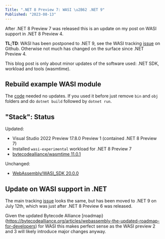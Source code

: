```yaml
---
Title: ".NET 8 Preview 7: WASI \u2B62 .NET 9"
Published: "2023-08-13"
---
```

After .NET 8 Preview 7 was released this is an update on my post on WASI support
in .NET 8 Preview 4.

**TL;TD**: WASI has been postponed to .NET 9, see the WASI tracking [issue](https://github.com/dotnet/runtime/issues/65895) on Github.
Otherwise not much has changed on the surface since .NET Preview 4.

This blog post is only about minor updates of the software used: .NET SDK, workload and tools (wasmtime).

<!-- excerpt -->

## Rebuild example WASI module

The [code](https://github.com/henrikrxn/webassembly-experiments/tree/main/wasiconsole-hello-world)
needed no updates. If you used it before just remove `bin` and `obj` folders and
do `dotnet build` followed by `dotnet run`.

## "Stack": Status

Updated:

- Visual Studio 2022 Preview 17.8.0 Preview 1 (contained .NET 8 Preview 7)
- Installed `wasi-experimental` workload for .NET 8 Preview 7
- [bytecodealliance/wasmtime 11.0.1](https://github.com/bytecodealliance/wasmtime/releases/tag/v11.0.1)

Unchanged:

- [WebAssembly/WASI_SDK 20.0.0](https://github.com/WebAssembly/wasi-sdk/releases/tag/wasi-sdk-20)

## Update on WASI support in .NET

The main tracking [issue](https://github.com/dotnet/runtime/issues/65895) looks the same, but has 
been moved to .NET 9 on July 12th, which was just after .NET 8 Preview 6 was released.

Given the updated Bytecode Alliance [roadmap}(https://bytecodealliance.org/articles/webassembly-the-updated-roadmap-for-developers) 
for WASI this makes perfect sense as the WASI preview 2 and 3 will likely introduce major changes anyway.
